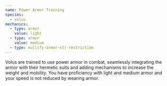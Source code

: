 ```yaml
---
name: Power Armor Training
species:
  - volus
mechanics:
  - type: armor
    value: light
  - type: armor
    value: medium
  - type: nullify-armor-str-restriction
---
```

Volus are trained to use power armor in combat, seamlessly integrating the armor with their hermetic suits and adding
mechanisms to increase the weight and mobility. You have proficiency with light and medium armor and your speed is not
reduced by wearing armor.

